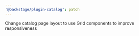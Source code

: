 ```yaml
---
'@backstage/plugin-catalog': patch
---
```


Change catalog page layout to use Grid components to improve responsiveness

